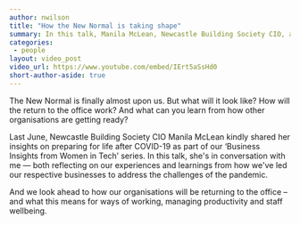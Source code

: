 ```yaml
---
author: nwilson
title: "How the New Normal is taking shape"
summary: In this talk, Manila McLean, Newcastle Building Society CIO, and I reflect on our experiences and learnings from how we've led our respective businesses to address the challenges of the pandemic. We look ahead to how our organisations will be returning to the office - and what this means for ways of working, managing productivity and staff wellbeing.
categories:
 - people
layout: video_post
video_url: https://www.youtube.com/embed/IErt5aSsHd0
short-author-aside: true
---
```


The New Normal is finally almost upon us. But what will it look like? How will the return to the office work? And what can you learn from how other organisations are getting ready?

Last June, Newcastle Building Society CIO Manila McLean kindly shared her insights on preparing for life after COVID-19 as part of our ‘Business Insights from Women in Tech’ series. In this talk, she's in conversation with me — both reflecting on our experiences and learnings from how we've led our respective businesses to address the challenges of the pandemic.

And we look ahead to how our organisations will be returning to the office – and what this means for ways of working, managing productivity and staff wellbeing.

